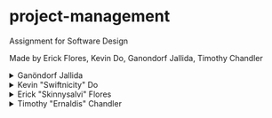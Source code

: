 # project-management
Assignment for Software Design

Made by Erick Flores, Kevin Do, Ganondorf Jallida, Timothy Chandler

<details>
	<summary>Ganöndorf Jallida</summary>
	<ul>
    		<li> Coordinated team </li>
    		<li> Assisted in the development of the frontend </li>
    		<li> Design the programme structure and coded the graphics interface on the front end side (Java). </li>
    		<li> Assisted in the creation of the schema of the database </li>
    		<li> Assisted in the connection of the database and the frontend </li>
	</ul>
</details>

<details>
	<summary>Kevin "Swiftnicity" Do</summary>
	<ul>
    		<li> Assisted in the development of the frontend </li>
    		<li> Assisted in the connection of the database and the frontend </li>
		<li> Coded the data flow of each creation feature: achieved user, team, task category, and tasks/subtasks creation functions. </li>
		<li> Coded classes needed to store data for tasks and subtasks. </li>
	</ul>
</details>

<details>
	<summary>Erick "Skinnysalvi" Flores</summary>
	<ul>
		<li> Created database tables in ORACLE (PL/SQL) </li>
		<li> Contributed to the creation of database constraints </li>
    		<li> Assisted in the setting of foreign keys and delete rules in the database </li>
    		<li> Created initial database </li>
    		<li> Created initial database tables </li>
    		<li> Assisted in the maintenance of the database </li>
	</ul>
</details>

<details>
	<summary>Timothy "Ernaldis" Chandler</summary>
	<ul>
		<li> Created VCS repository and guided team members in its use </li>
		<li> Assisted in the creation of the schema of the database </li>
		<li> Contributed to the creation of database constraints </li>
		<li> Set up auto incrementing table IDs in the database </li>
    		<li> Assisted in the setting of foreign keys and delete rules in the database </li>
    		<li> Assisted in the maintenance of the database </li>
		<li> Advised programme and database structures </li>
		<li> Added maven to the repository </li>
		<li> Added Travis CI to the repository </li>
		<li> Improved and cleaned source code </li>
	</ul>
</details>
